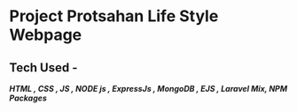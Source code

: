 # Project Protsahan Life Style Webpage

## Tech Used -

_**HTML , CSS , JS , NODE js , ExpressJs , MongoDB , EJS , Laravel Mix, NPM Packages**_
